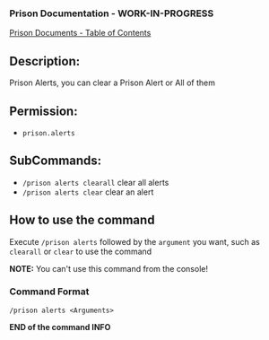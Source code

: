 ### Prison Documentation - **WORK-IN-PROGRESS**
[Prison Documents - Table of Contents](docs/prison_docs_000_toc.md)

## Description:

Prison Alerts, you can clear a Prison Alert or All of them

## Permission:

- `prison.alerts`

## SubCommands:

- `/prison alerts clearall` clear all alerts
- `/prison alerts clear` clear an alert

## How to use the command

Execute `/prison alerts` followed by the `argument` you want, such as `clearall` or `clear` to use the command

**NOTE:**
You can't use this command from the console!

### Command Format

`/prison alerts <Arguments>`

**END of the command INFO**
